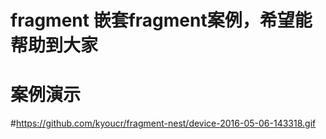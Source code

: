# fragment 嵌套fragment案例，希望能帮助到大家
# 案例演示
#https://github.com/kyoucr/fragment-nest/device-2016-05-06-143318.gif